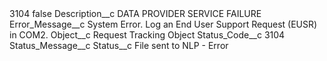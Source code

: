 <?xml version="1.0" encoding="UTF-8"?>
<CustomMetadata xmlns="http://soap.sforce.com/2006/04/metadata" xmlns:xsi="http://www.w3.org/2001/XMLSchema-instance" xmlns:xsd="http://www.w3.org/2001/XMLSchema">
    <label>3104</label>
    <protected>false</protected>
    <values>
        <field>Description__c</field>
        <value xsi:type="xsd:string">DATA PROVIDER SERVICE FAILURE</value>
    </values>
    <values>
        <field>Error_Message__c</field>
        <value xsi:type="xsd:string">System Error. Log an End User Support Request (EUSR) in COM2.</value>
    </values>
    <values>
        <field>Object__c</field>
        <value xsi:type="xsd:string">Request Tracking Object</value>
    </values>
    <values>
        <field>Status_Code__c</field>
        <value xsi:type="xsd:string">3104</value>
    </values>
    <values>
        <field>Status_Message__c</field>
        <value xsi:nil="true"/>
    </values>
    <values>
        <field>Status__c</field>
        <value xsi:type="xsd:string">File sent to NLP - Error</value>
    </values>
</CustomMetadata>
